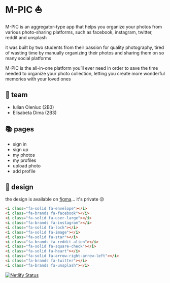 # M-PIC ⛵

M-PIC is an aggregator-type app that helps you organize your photos from various photo-sharing platforms, such as facebook, instagram, twitter, reddit and unsplash

it was built by two students from their passion for quality photography, tired of wasting time by manually organizing their photos and sharing them on so many social platforms

M-PIC is the all-in-one platform you’ll ever need in order to save the time needed to organize your photo collection, letting you create more wonderful memories with your loved ones

## 🚀 team

- Iulian Oleniuc (2B3)
- Elisabeta Dima (2B3)

## 📚 pages

- sign in
- sign up
- my photos
- my profiles
- upload photo
- add profile

## 🎨 design

the design is available on [figma](https://www.figma.com/file/FPE0X6J8mfUDaEQ6Sg8xH9/web)… it's private 😛

```html
<i class="fa-solid fa-envelope"></i>
<i class="fa-brands fa-facebook"></i>
<i class="fa-solid fa-user-large"></i>
<i class="fa-brands fa-instagram"></i>
<i class="fa-solid fa-lock"></i>
<i class="fa-solid fa-image"></i>
<i class="fa-solid fa-star"></i>
<i class="fa-brands fa-reddit-alien"></i>
<i class="fa-solid fa-square-check"></i>
<i class="fa-solid fa-heart"></i>
<i class="fa-solid fa-arrow-right-arrow-left"></i>
<i class="fa-brands fa-twitter"></i>
<i class="fa-brands fa-unsplash"></i>
```

[![Netlify Status](https://api.netlify.com/api/v1/badges/6360b353-ce76-4a7c-a391-939a84fa2b8f/deploy-status)](https://m-pic.netlify.app/html/sign-in.html)
